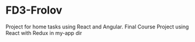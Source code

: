 # FD3-Frolov

Project for home tasks using React and Angular.
Final Course Project using React with Redux in my-app dir
